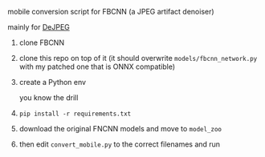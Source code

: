 mobile conversion script for FBCNN (a JPEG artifact denoiser)

mainly for [DeJPEG](https://github.com/jeeneo/dejpeg/)

1. clone FBCNN
2. clone this repo on top of it (it should overwrite `models/fbcnn_network.py` with my patched one that is ONNX compatible)
3. create a Python env

   you know the drill
5. `pip install -r requirements.txt`
6. download the original FNCNN models and move to `model_zoo`
7. then edit `convert_mobile.py` to the correct filenames and run
